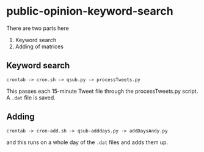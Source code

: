 # public-opinion-keyword-search

There are two parts here

1. Keyword search
2. Adding of matrices

## Keyword search

```
crontab -> cron.sh -> qsub.py -> processTweets.py
```

This passes each 15-minute Tweet file through the processTweets.py script.
A `.dat` file is saved.

## Adding

```
crontab -> cron-add.sh -> qsub-adddays.py -> addDaysAndy.py
```

and this runs on a whole day of the `.dat` files and adds them up.
